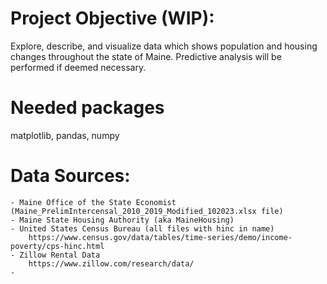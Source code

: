 # Project Objective (WIP):<br>
Explore, describe, and visualize data which shows population and housing changes throughout the state of Maine. Predictive analysis will be performed if deemed necessary.<br>


# Needed packages<br>
matplotlib, pandas, numpy<br>



# Data Sources:<br> 
    - Maine Office of the State Economist (Maine_PrelimIntercensal_2010_2019_Modified_102023.xlsx file)
    - Maine State Housing Authority (aka MaineHousing)
    - United States Census Bureau (all files with hinc in name)
        https://www.census.gov/data/tables/time-series/demo/income-poverty/cps-hinc.html
    - Zillow Rental Data
        https://www.zillow.com/research/data/
    - 
